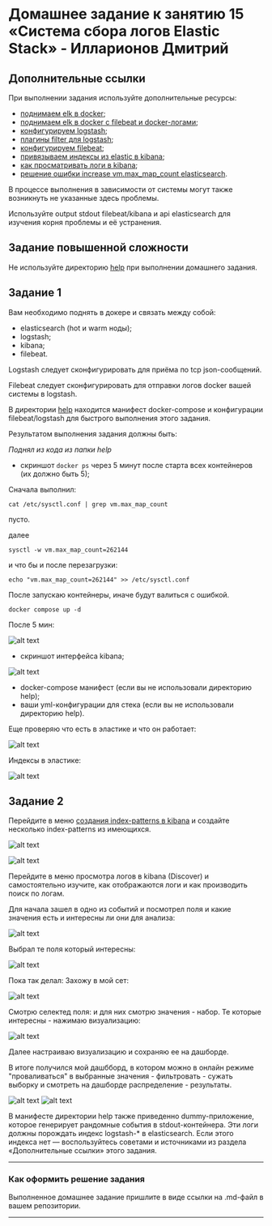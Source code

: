 # Домашнее задание к занятию 15 «Система сбора логов Elastic Stack» - Илларионов Дмитрий

## Дополнительные ссылки

При выполнении задания используйте дополнительные ресурсы:

- [поднимаем elk в docker](https://www.elastic.co/guide/en/elastic-stack-get-started/current/get-started-docker.html);
- [поднимаем elk в docker с filebeat и docker-логами](https://www.sarulabs.com/post/5/2019-08-12/sending-docker-logs-to-elasticsearch-and-kibana-with-filebeat.html);
- [конфигурируем logstash](https://www.elastic.co/guide/en/logstash/current/configuration.html);
- [плагины filter для logstash](https://www.elastic.co/guide/en/logstash/current/filter-plugins.html);
- [конфигурируем filebeat](https://www.elastic.co/guide/en/beats/libbeat/5.3/config-file-format.html);
- [привязываем индексы из elastic в kibana](https://www.elastic.co/guide/en/kibana/current/index-patterns.html);
- [как просматривать логи в kibana](https://www.elastic.co/guide/en/kibana/current/discover.html);
- [решение ошибки increase vm.max_map_count elasticsearch](https://stackoverflow.com/questions/42889241/how-to-increase-vm-max-map-count).

В процессе выполнения в зависимости от системы могут также возникнуть не указанные здесь проблемы.

Используйте output stdout filebeat/kibana и api elasticsearch для изучения корня проблемы и её устранения.

## Задание повышенной сложности

Не используйте директорию [help](./help) при выполнении домашнего задания.

## Задание 1

Вам необходимо поднять в докере и связать между собой:

- elasticsearch (hot и warm ноды);
- logstash;
- kibana;
- filebeat.

Logstash следует сконфигурировать для приёма по tcp json-сообщений.

Filebeat следует сконфигурировать для отправки логов docker вашей системы в logstash.

В директории [help](./help) находится манифест docker-compose и конфигурации filebeat/logstash для быстрого 
выполнения этого задания.

Результатом выполнения задания должны быть:

_Поднял из кода из папки help_

- скриншот `docker ps` через 5 минут после старта всех контейнеров (их должно быть 5);

Сначала выполнил:

```
cat /etc/sysctl.conf | grep vm.max_map_count
```
пусто.

далее

```
sysctl -w vm.max_map_count=262144
```
и что бы и после перезагрузки:

```
echo "vm.max_map_count=262144" >> /etc/sysctl.conf
```
После запускаю контейнеры, иначе будут валиться с ошибкой.

```
docker compose up -d
```
После 5 мин:

![alt text](image.png)

- скриншот интерфейса kibana;

![alt text](image-1.png)

- docker-compose манифест (если вы не использовали директорию help);
- ваши yml-конфигурации для стека (если вы не использовали директорию help).


Еще проверяю что есть в эластике и что он работает:

![alt text](image-3.png)

Индексы в эластике:

![alt text](image-4.png)

## Задание 2

Перейдите в меню [создания index-patterns  в kibana](http://localhost:5601/app/management/kibana/indexPatterns/create) и создайте несколько index-patterns из имеющихся.

![alt text](image-2.png)

![alt text](image-5.png)

Перейдите в меню просмотра логов в kibana (Discover) и самостоятельно изучите, как отображаются логи и как производить поиск по логам.

Для начала зашел в одно из событий и посмотрел поля и какие значения есть и интересны ли они для анализа:

![alt text](image-6.png)

Выбрал те поля который интересны:

![alt text](image-7.png)

Пока так делал:
Захожу в мой сет:

![alt text](image-8.png)

Смотрю селектед поля:
и для них смотрю значения - набор.
Те которые интересны - нажимаю визуализацию:

![alt text](image-9.png)

Далее настраиваю визуализацию и сохраняю ее на дашборде.

В итоге получился мой дашбборд, в котором можно в онлайн режиме "проваливаться" в выбранные значения - фильтровать - сужать выборку и смотреть на дашборде распределение - результаты.

![alt text](image-10.png)
![alt text](image-11.png)

В манифесте директории help также приведенно dummy-приложение, которое генерирует рандомные события в stdout-контейнера.
Эти логи должны порождать индекс logstash-* в elasticsearch. Если этого индекса нет — воспользуйтесь советами и источниками из раздела «Дополнительные ссылки» этого задания.
 
---

### Как оформить решение задания

Выполненное домашнее задание пришлите в виде ссылки на .md-файл в вашем репозитории.

---

 
